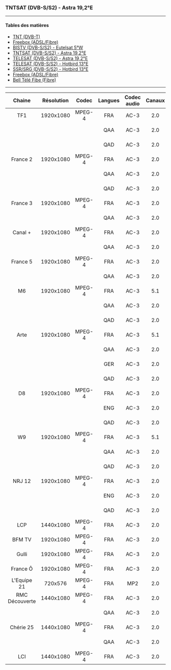 ### TNTSAT (DVB-S/S2) - Astra 19,2°E

----------

#### Tables des matières

  * [TNT (DVB-T)](../doc/tnt.md)
  * [Freebox (ADSL/Fibre)](../doc/freebox.md)
  * [BISTV (DVB-S/S2) - Eutelsat 5°W](../doc/bistvEutelsat.md)
  * [TNTSAT (DVB-S/S2) - Astra 19,2°E](../doc/tntsatAstra.md)
  * [TELESAT (DVB-S/S2) - Astra 19,2°E](../doc/telesatAstra.md)
  * [TELESAT (DVB-S/S2) - Hotbird 13°E](../doc/telesatHotbird.md)
  * [SSR/SRG (DVB-S/S2) - Hotbird 13°E](../doc/ssrsrgHotbird.md)
  * [Freebox (ADSL/Fibre)](../doc/freebox.md)
  * [Bell Télé Fibe (Fibre)](../doc/bellFibe.md) 

----------

| Chaine | Résolution | Codec | Langues | Codec audio | Canaux | Débits |
| :-------------: | :-------------: | :-------------: | :-------------: | :-------------: | :-------------: | :-------------: |
TF1 | 1920x1080 | MPEG-4 | FRA | AC-3 | 2.0 | 192 Kbps
|||| QAA | AC-3 | 2.0 | 192 Kbps
|||| QAD | AC-3 | 2.0 | 192 Kbps
France 2 | 1920x1080 | MPEG-4 | FRA | AC-3 | 2.0 | 192 Kbps
|||| QAA | AC-3 | 2.0 | 192 Kbps
|||| QAD | AC-3 | 2.0 | 192 Kbps
France 3 | 1920x1080 | MPEG-4 | FRA | AC-3 | 2.0 | 192 Kbps
|||| QAA | AC-3 | 2.0 | 192 Kbps
Canal + | 1920x1080 | MPEG-4 | FRA | AC-3 | 2.0 | 192 Kbps
|||| QAA | AC-3 | 2.0 | 192 Kbps
France 5 | 1920x1080 | MPEG-4 | FRA | AC-3 | 2.0 | 192 Kbps
|||| QAA | AC-3 | 2.0 | 192 Kbps
M6 | 1920x1080 | MPEG-4 | FRA | AC-3 | 5.1 | 384 Kbps
|||| QAA | AC-3 | 2.0 | 192 Kbps
|||| QAD | AC-3 | 2.0 | 192 Kbps
Arte | 1920x1080 | MPEG-4 | FRA | AC-3 | 5.1 | 384 Kbps
|||| QAA | AC-3 | 2.0 | 192 Kbps
|||| GER | AC-3 | 2.0 | 192 Kbps
|||| QAD | AC-3 | 2.0 | 192 Kbps
D8 | 1920x1080 | MPEG-4 | FRA | AC-3 | 2.0 | 192 Kbps
|||| ENG | AC-3 | 2.0 | 192 Kbps
|||| QAD | AC-3 | 2.0 | 192 Kbps
W9 | 1920x1080 | MPEG-4 | FRA | AC-3 | 5.1 | 384 Kbps
|||| QAA | AC-3 | 2.0 | 192 Kbps
|||| QAD | AC-3 | 2.0 | 192 Kbps
NRJ 12 | 1920x1080 | MPEG-4 | FRA | AC-3 | 2.0 | 192 Kbps
|||| ENG | AC-3 | 2.0 | 192 Kbps
|||| QAD | AC-3 | 2.0 | 192 Kbps
LCP | 1440x1080 | MPEG-4 | FRA | AC-3 | 2.0 | 192 Kbps
BFM TV | 1920x1080 | MPEG-4 | FRA | AC-3 | 2.0 | 192 Kbps
Gulli | 1920x1080 | MPEG-4 | FRA | AC-3 | 2.0 | 192 Kbps
France Ô | 1920x1080 | MPEG-4 | FRA | AC-3 | 2.0 | 192 Kbps
L'Equipe 21 | 720x576 | MPEG-4 | FRA | MP2 | 2.0 | 128 Kbps
RMC Découverte | 1440x1080 | MPEG-4 | FRA | AC-3 | 2.0 | 256 Kbps
|||| QAA | AC-3 | 2.0 | 192 Kbps
Chérie 25 | 1440x1080 | MPEG-4 | FRA | AC-3 | 2.0 | 256 Kbps
|||| QAA | AC-3 | 2.0 | 192 Kbps
LCI | 1440x1080 | MPEG-4 | FRA | AC-3 | 2.0 | 192 Kbps
